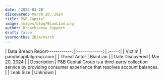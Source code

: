 ```yaml
---
date: '2024-03-20'
discovered: March 20, 2024
title: P&B Capital
image: images/blog/BianLian.png
author: Breachsense Support
draft: false
yearmonths: 2024/march
---
```


| Data Breach Report------------:     |:-------------:    | :-----:|
| Victim      | pandbcapitalgroup.com      | 
| Threat Actor      | BianLian      | 
| Date Discovered      | Mar 20, 2024      | 
| Description      | P&B Capital Group is a third-party collection service by providing consumer experience that resolves account balances.      | 
| Leak Size      | Unknown      | 

